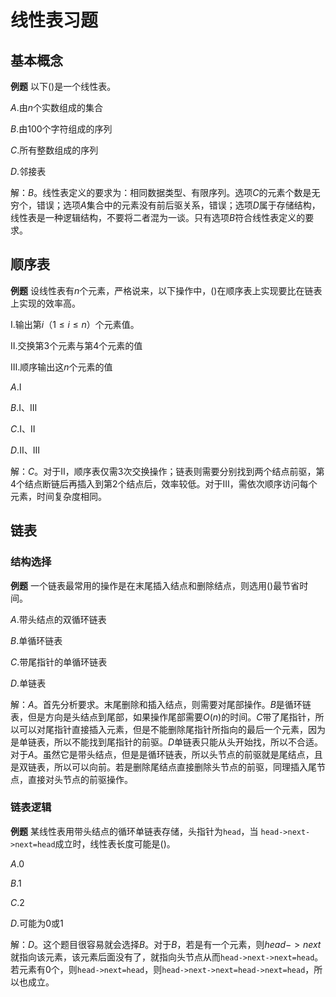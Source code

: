 # 线性表习题

## 基本概念

**例题** 以下()是一个线性表。

$A.$由$n$个实数组成的集合

$B.$由$100$个字符组成的序列

$C.$所有整数组成的序列

$D.$邻接表

解：$B$。线性表定义的要求为：相同数据类型、有限序列。选项$C$的元素个数是无穷个，错误；选项$A$集合中的元素没有前后驱关系，错误；选项$D$属于存储结构，线性表是一种逻辑结构，不要将二者混为一谈。只有选项$B$符合线性表定义的要求。

## 顺序表

**例题** 设线性表有$n$个元素，严格说来，以下操作中，()在顺序表上实现要比在链表上实现的效率高。

Ⅰ.输出第$i$（$1\leqslant i\leqslant n$）个元素值。

Ⅱ.交换第$3$个元素与第$4$个元素的值

Ⅲ.顺序输出这$n$个元素的值

$A.$Ⅰ

$B.$Ⅰ、Ⅲ

$C.$Ⅰ、Ⅱ

$D.$Ⅱ、Ⅲ

解：$C$。对于Ⅱ，顺序表仅需$3$次交换操作；链表则需要分别找到两个结点前驱，第$4$个结点断链后再插入到第$2$个结点后，效率较低。对于Ⅲ，需依次顺序访问每个元素，时间复杂度相同。

## 链表

### 结构选择

**例题** 一个链表最常用的操作是在末尾插入结点和删除结点，则选用()最节省时间。

$A.$带头结点的双循环链表

$B.$单循环链表

$C.$带尾指针的单循环链表

$D.$单链表

解：$A$。首先分析要求。末尾删除和插入结点，则需要对尾部操作。$B$是循环链表，但是方向是头结点到尾部，如果操作尾部需要$O(n)$的时间。$C$带了尾指针，所以可以对尾指针直接插入元素，但是不能删除尾指针所指向的最后一个元素，因为是单链表，所以不能找到尾指针的前驱。$D$单链表只能从头开始找，所以不合适。对于$A$。虽然它是带头结点，但是是循环链表，所以头节点的前驱就是尾结点，且是双链表，所以可以向前。若是删除尾结点直接删除头节点的前驱，同理插入尾节点，直接对头节点的前驱操作。

### 链表逻辑

**例题** 某线性表用带头结点的循环单链表存储，头指针为`head`，当 `head->next->next=head`成立时，线性表长度可能是()。

$A.0$

$B.1$

$C.2$

$D.$可能为$0$或$1$

解：$D$。这个题目很容易就会选择$B$。对于$B$，若是有一个元素，则$head->next$就指向该元素，该元素后面没有了，就指向头节点从而`head->next->next=head`。若元素有$0$个，则`head->next=head`，则`head->next->next=head->next=head`，所以也成立。
